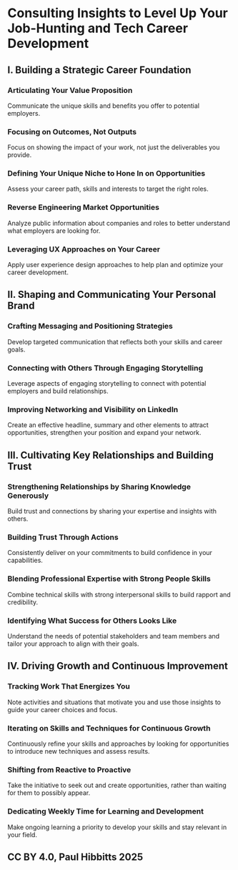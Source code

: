 # Consulting Insights to Level Up Your Job-Hunting and Tech Career Development

## I. Building a Strategic Career Foundation

### Articulating Your Value Proposition

Communicate the unique skills and benefits you offer to potential employers.

### Focusing on Outcomes, Not Outputs

Focus on showing the impact of your work, not just the deliverables you provide.

### Defining Your Unique Niche to Hone In on Opportunities

Assess your career path, skills and interests to target the right roles.

### Reverse Engineering Market Opportunities

Analyze public information about companies and roles to better understand what employers are looking for.

### Leveraging UX Approaches on Your Career

Apply user experience design approaches to help plan and optimize your career development.

## II. Shaping and Communicating Your Personal Brand

### Crafting Messaging and Positioning Strategies

Develop targeted communication that reflects both your skills and career goals.

### Connecting with Others Through Engaging Storytelling

Leverage aspects of engaging storytelling to connect with potential employers and build relationships.

### Improving Networking and Visibility on LinkedIn

Create an effective headline, summary and other elements to attract opportunities, strengthen your position and expand your network.

## III. Cultivating Key Relationships and Building Trust

### Strengthening Relationships by Sharing Knowledge Generously

Build trust and connections by sharing your expertise and insights with others.

### Building Trust Through Actions

Consistently deliver on your commitments to build confidence in your capabilities.

### Blending Professional Expertise with Strong People Skills

Combine technical skills with strong interpersonal skills to build rapport and credibility.

### Identifying What Success for Others Looks Like

Understand the needs of potential stakeholders and team members and tailor your approach to align with their goals.

## IV. Driving Growth and Continuous Improvement

### Tracking Work That Energizes You

Note activities and situations that motivate you and use those insights to guide your career choices and focus.

### Iterating on Skills and Techniques for Continuous Growth

Continuously refine your skills and approaches by looking for opportunities to introduce new techniques and assess results.

### Shifting from Reactive to Proactive

Take the initiative to seek out and create opportunities, rather than waiting for them to possibly appear.

### Dedicating Weekly Time for Learning and Development

Make ongoing learning a priority to develop your skills and stay relevant in your field.

## CC BY 4.0, Paul Hibbitts 2025
